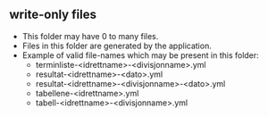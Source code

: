 ## write-only files

* This folder may have 0 to many files.
* Files in this folder are generated by the application.
* Example of valid file-names which may be present in this folder:
    - terminliste-\<idrettname\>-\<divisjonname\>.yml
    - resultat-\<idrettname\>-\<dato\>.yml
    - resultat-\<idrettname\>-\<divisjonname\>-\<dato\>.yml
    - tabellene-\<idrettname\>.yml
    - tabell-\<idrettname\>-\<divisjonname\>.yml

